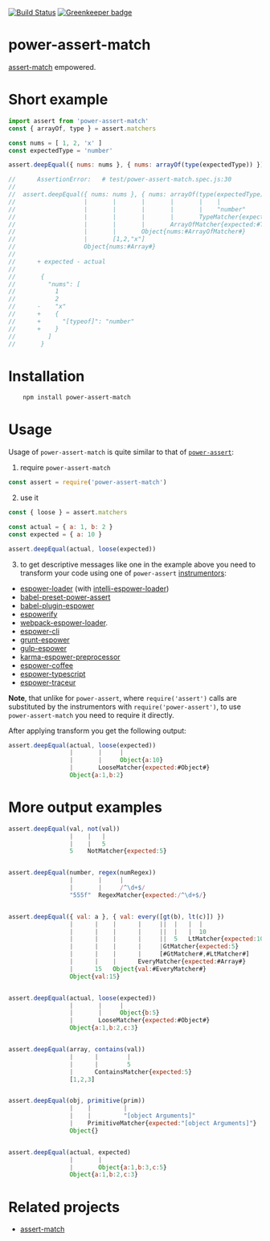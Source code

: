 [![Build Status](https://travis-ci.org/rmdm/power-assert-match.svg?branch=master)](https://travis-ci.org/rmdm/power-assert-match) [![Greenkeeper badge](https://badges.greenkeeper.io/rmdm/power-assert-match.svg)](https://greenkeeper.io/)

power-assert-match
==================

[assert-match](https://github.com/rmdm/assert-match) empowered.

Short example
=============

```javascript
import assert from 'power-assert-match'
const { arrayOf, type } = assert.matchers

const nums = [ 1, 2, 'x' ]
const expectedType = 'number'

assert.deepEqual({ nums: nums }, { nums: arrayOf(type(expectedType)) })

//      AssertionError:   # test/power-assert-match.spec.js:30
//
//  assert.deepEqual({ nums: nums }, { nums: arrayOf(type(expectedType)) })
//                   |       |       |       |       |    |
//                   |       |       |       |       |    "number"
//                   |       |       |       |       TypeMatcher{expected:"number"}
//                   |       |       |       ArrayOfMatcher{expected:#TypeMatcher#}
//                   |       |       Object{nums:#ArrayOfMatcher#}
//                   |       [1,2,"x"]
//                   Object{nums:#Array#}
//
//      + expected - actual
//
//       {
//         "nums": [
//           1
//           2
//      -    "x"
//      +    {
//      +      "[typeof]": "number"
//      +    }
//         ]
//       }
```

Installation
============

```sh
    npm install power-assert-match
```

Usage
=====

Usage of `power-assert-match` is quite similar to that of
[`power-assert`](https://github.com/power-assert-js/power-assert):

1. require `power-assert-match`
```javascript
const assert = require('power-assert-match')
```
2. use it
``` javascript
const { loose } = assert.matchers

const actual = { a: 1, b: 2 }
const expected = { a: 10 }

assert.deepEqual(actual, loose(expected))
```
3. to get descriptive messages like one in the example above you need to
transform your code using one of `power-assert` [instrumentors](https://github.com/power-assert-js/power-assert#be-sure-to-transform-test-code):

 - [espower-loader](https://github.com/power-assert-js/espower-loader) (with [intelli-espower-loader](https://github.com/power-assert-js/intelli-espower-loader))
 - [babel-preset-power-assert](https://github.com/power-assert-js/babel-preset-power-assert)
 - [babel-plugin-espower](https://github.com/power-assert-js/babel-plugin-espower)
 - [espowerify](https://github.com/power-assert-js/espowerify)
 - [webpack-espower-loader](https://github.com/power-assert-js/webpack-espower-loader).
 - [espower-cli](https://github.com/power-assert-js/espower-cli)
 - [grunt-espower](https://github.com/power-assert-js/grunt-espower)
 - [gulp-espower](https://github.com/power-assert-js/gulp-espower)
 - [karma-espower-preprocessor](https://github.com/power-assert-js/karma-espower-preprocessor)
 - [espower-coffee](https://github.com/power-assert-js/espower-coffee)
 - [espower-typescript](https://github.com/power-assert-js/espower-typescript)
 - [espower-traceur](https://github.com/power-assert-js/espower-traceur)

**Note**, that unlike for `power-assert`, where `require('assert')` calls are
substituted by the instrumentors with `require('power-assert')`, to use
`power-assert-match` you need to require it directly.

After applying transform you get the following output:

```javascript
assert.deepEqual(actual, loose(expected))
                 |       |     |
                 |       |     Object{a:10}
                 |       LooseMatcher{expected:#Object#}
                 Object{a:1,b:2}
```


More output examples
====================

```javascript
assert.deepEqual(val, not(val))
                 |    |   |
                 |    |   5
                 5    NotMatcher{expected:5}


assert.deepEqual(number, regex(numRegex))
                 |       |     |
                 |       |     /^\d+$/
                 "555f"  RegexMatcher{expected:/^\d+$/}


assert.deepEqual({ val: a }, { val: every([gt(b), lt(c)]) })
                 |      |    |      |     ||  |   |  |
                 |      |    |      |     ||  |   |  10
                 |      |    |      |     ||  5   LtMatcher{expected:10}
                 |      |    |      |     |GtMatcher{expected:5}
                 |      |    |      |     [#GtMatcher#,#LtMatcher#]
                 |      |    |      EveryMatcher{expected:#Array#}
                 |      15   Object{val:#EveryMatcher#}
                 Object{val:15}


assert.deepEqual(actual, loose(expected))
                 |       |     |
                 |       |     Object{b:5}
                 |       LooseMatcher{expected:#Object#}
                 Object{a:1,b:2,c:3}


assert.deepEqual(array, contains(val))
                 |      |        |
                 |      |        5
                 |      ContainsMatcher{expected:5}
                 [1,2,3]


assert.deepEqual(obj, primitive(prim))
                 |    |         |
                 |    |         "[object Arguments]"
                 |    PrimitiveMatcher{expected:"[object Arguments]"}
                 Object{}


assert.deepEqual(actual, expected)
                 |       |
                 |       Object{a:1,b:3,c:5}
                 Object{a:1,b:2,c:3}
```

Related projects
================

- [assert-match](https://github.com/rmdm/assert-match)

